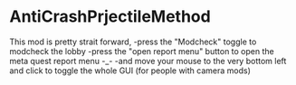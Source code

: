 # AntiCrashPrjectileMethod
This mod is pretty strait forward,
-press the "Modcheck" toggle to modcheck the lobby
-press the "open report menu" button to open the meta quest report menu -_-
-and move your mouse to the very bottom left and click to toggle the whole GUI (for people with camera mods)
